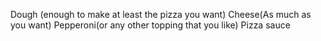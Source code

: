 Dough (enough to make at least the pizza you want)
Cheese(As much as you want)
Pepperoni(or any other topping that you like)
Pizza sauce